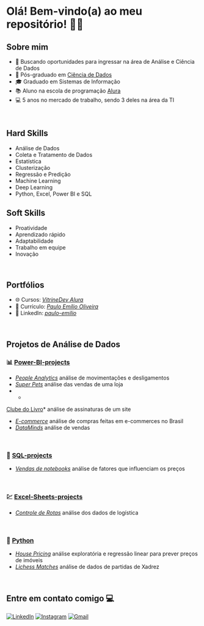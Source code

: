 <h1>Olá! Bem-vindo(a) ao meu repositório! 🧑‍💻</h1>

## Sobre mim

- 🔭 Buscando oportunidades para ingressar na área de Análise e Ciência de Dados
- 🧮 Pós-graduado em [Ciência de Dados](https://github.com/paulo-emilio/Pos-Graduacao-Data-Science)
- 🎓 Graduado em Sistemas de Informação
- 📚 Aluno na escola de programação [Alura](https://cursos.alura.com.br/vitrinedev/paulo-emilio)
- 💻 5 anos no mercado de trabalho, sendo 3 deles na área da TI

&nbsp;

## Hard Skills 
- Análise de Dados
- Coleta e Tratamento de Dados
- Estatística
- Clusterização
- Regressão e Predição
- Machine Learning
- Deep Learning
- Python, Excel, Power BI e SQL

## Soft Skills
- Proatividade
- Aprendizado rápido
- Adaptabilidade
- Trabalho em equipe
- Inovação

&nbsp;

## Portfólios

- 🌐 Cursos: *[VitrineDev Alura](https://cursos.alura.com.br/vitrinedev/paulo-emilio)*
- 📄 Currículo: *[Paulo Emílio Oliveira](Curriculo-Paulo-Emilio-Oliveira.pdf)*
- 🔗 LinkedIn: *[paulo-emilio](https://www.linkedin.com/in/paulo-emilio/)*

&nbsp;

## Projetos de Análise de Dados

### 📊 [Power-BI-projects](https://github.com/paulo-emilio/Power-BI-projects)
  - *[People Analytics](https://github.com/paulo-emilio/Power-BI-projects/tree/main/People-Analytics)*  análise de movimentações e desligamentos
  - *[Super Pets](https://github.com/paulo-emilio/Power-BI-projects/tree/main/Super-Pets)*  análise das vendas de uma loja
  - *
[Clube do Livro](https://github.com/paulo-emilio/Power-BI-projects/tree/main/Clube-do-Livro)*  análise de assinaturas de um site
  - *[E-commerce](https://github.com/paulo-emilio/Power-BI-projects/tree/main/E-commerce)*  análise de compras feitas em e-commerces no Brasil
  - *[DataMinds](https://github.com/paulo-emilio/Power-BI-projects/tree/main/Data-Minds)*  análise de vendas

&nbsp;

### 🎲 [SQL-projects](https://github.com/paulo-emilio/SQL-projects)

  - *[Vendas de notebooks](https://github.com/paulo-emilio/SQL-projects/tree/main/Vendas-de-notebooks)* análise de fatores que influenciam os preços

&nbsp;

### 💹 [Excel-Sheets-projects](https://github.com/paulo-emilio/Excel-Sheets-projects)

  - *[Controle de Rotas](https://github.com/paulo-emilio/Excel-Sheets-projects/tree/main/Controle_de_Rotas-Excel)* análise dos dados de logística

&nbsp;

### 🐍 [Python](#)

  - *[House Pricing](https://github.com/paulo-emilio/House-Pricing)* análise exploratória e regressão linear para prever preços de imóveis
  - *[Lichess Matches](https://github.com/paulo-emilio/Lichess-Matches)* análise de dados de partidas de Xadrez

&nbsp;

## Entre em contato comigo 💻

[<img alt="LinkedIn" src="https://img.shields.io/badge/linkedin%20-%230077B5.svg?&style=for-the-badge&logo=linkedin&logoColor=white"/>](https://www.linkedin.com/in/paulo-emilio/)
[<img alt="Instagram" src="https://img.shields.io/badge/pauloemilio%20-%23E4405F.svg?&style=for-the-badge&logo=Instagram&logoColor=white"/>](https://www.instagram.com/pauloemilio__/)
[<img alt="Gmail" src="https://img.shields.io/badge/Gmail-D14836?style=for-the-badge&logo=gmail&logoColor=white" />
](mailto:pauloemilio.sistemas@gmail.com)


<!-- 

- 📂 **Projetos Acadêmicos Diversificados:**
  - [Projetos-Diversificados](https://github.com/paulo-emilio/Projetos-Academicos-Diversificados)

![paulo-emilio's Stats](https://github-readme-stats.vercel.app/api?username=paulo-emilio&theme=chartreuse-dark&show_icons=true&hide_border=true&count_private=true)
![paulo-emilio's Streak](https://github-readme-streak-stats.herokuapp.com/?user=paulo-emilio&theme=chartreuse-dark&hide_border=true)
![paulo-emilio's Top Languages](https://github-readme-stats.vercel.app/api/top-langs/?username=paulo-emilio&theme=chartreuse-dark&show_icons=true&hide_border=true&layout=compact)

-->
